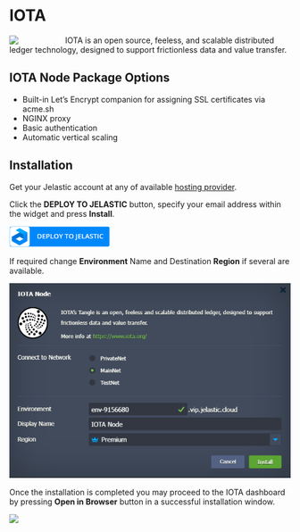 # IOTA

<img align="left" width="100" src="images/iota-logo.svg">

IOTA is an open source, feeless, and scalable distributed ledger technology, designed to support frictionless data and value transfer.  
    
## IOTA Node Package Options

 - Built-in Let’s Encrypt companion for assigning SSL certificates via acme.sh
 - NGINX proxy
 - Basic authentication
 - Automatic vertical scaling


## Installation

Get your Jelastic account at any of available [hosting provider](https://jelastic.cloud/).

Click the **DEPLOY TO JELASTIC** button, specify your email address within the widget and press **Install**.

<p align="left">
<a href="https://jelastic.com/install-application/?manifest=https://raw.githubusercontent.com/jelastic-jps/iota-node/main/manifest.yaml"><img src="https://github.com/jelastic-jps/git-push-deploy/raw/master/images/deploy-to-jelastic.png" width="180">
</p></a>  
      
If required change **Environment** Name and Destination **Region** if several are available.

<p align="left">
<img src="images/install-new-logo.png" width="515">
</p>

Once the installation is completed you may proceed to the IOTA dashboard by pressing **Open in Browser** button in a successful installation window.  

<p align="left">
<img src="images/success.png" width="373">
</p>

